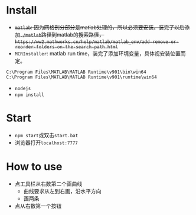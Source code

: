 # Install

- ~~`matlab`: 因为网格剖分部分是matlab处理的，所以必须要安装。装完了以后添加`./matlab`路径到matlab的搜索路径，`https://ww2.mathworks.cn/help/matlab/matlab_env/add-remove-or-reorder-folders-on-the-search-path.html`~~
- `MCRInstaller`: matlab run time，装完了添加环境变量，具体视安装位置而定。
```
C:\Program Files\MATLAB\MATLAB Runtime\v901\bin\win64
C:\Program Files\MATLAB\MATLAB Runtime\v901\runtime\win64
```
- `nodejs`
- `npm install`

# Start

- `npm start`或双击`start.bat`
- 浏览器打开`localhost:7777`

# How to use

- 点工具栏从右数第二个画曲线
    - 曲线要求从左到右画，沿水平方向
    - 画两条
- 点从右数第一个按钮
